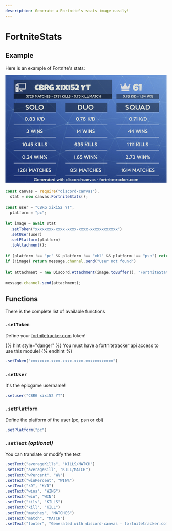 ```yaml
---
description: Generate a Fortnite's stats image easily!
---
```


# FortniteStats

## Example

Here is an example of Fortnite's stats:

![It&apos;s an example](../.gitbook/assets/stat.png)

```javascript
const canvas = require("discord-canvas"),
  stat = new canvas.FortniteStats();
  
const user = "CBRG xixi52 YT",
  platform = "pc";
  
let image = await stat
  .setToken("xxxxxxxx-xxxx-xxxx-xxxx-xxxxxxxxxxxx")
  .setUser(user)
  .setPlatform(platform)
  .toAttachment();

if (platform !== "pc" && platform !== "xbl" && platform !== "psn") return message.channel.send("Please enter a valid platform")
if (!image) return message.channel.send("User not found")

let attachment = new Discord.Attachment(image.toBuffer(), "FortniteStats.png");

message.channel.send(attachment);
```

## Functions

There is the complete list of available functions

### `.setToken`

Define your [fortnitetracker.com](https://fortnitetracker.com/site-api) token!

{% hint style="danger" %}
You must have a fortnitetracker api access to use this module!
{% endhint %}

```javascript
.setToken("xxxxxxxx-xxxx-xxxx-xxxx-xxxxxxxxxxxx")
```

### `.setUser`

It's the epicgame username!

```javascript
.setuser("CBRG xixi52 YT")
```

### `.setPlatform`

Define the platform of the user \(pc, psn or xbl\)

```javascript
.setPlatform("pc")
```

### `.setText` _\(optional\)_

You can translate or modify the text

```javascript
.setText("averageKills", "KILLS/MATCH")
.setText("averageKill", "KILL/MATCH")
.setText("wPercent", "W%")
.setText("winPercent", "WIN%")
.setText("kD", "K/D")
.setText("wins", "WINS")
.setText("win", "WIN")
.setText("kils", "KILLS")
.setText("kill", "KILL")
.setText("matches", "MATCHES")
.setText("match", "MATCH")
.setText("footer", "Generated with discord-canvas - fortnitetracker.com")
```

